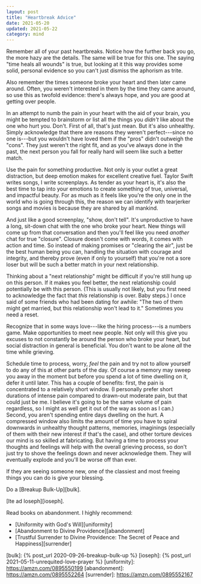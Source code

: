 ```yaml
---
layout: post
title: "Heartbreak Advice"
date: 2021-05-20
updated: 2021-05-22
category: mind
---
```


Remember all of your past heartbreaks. Notice how the further back you go, the more hazy are the details. The same will be true for this one. The saying "time heals all wounds" is true, but looking at it this way provides some solid, personal evidence so you can't just dismiss the aphorism as trite.

Also remember the times someone broke your heart and then later came around. Often, you weren't interested in them by the time they came around, so use this as twofold evidence: there's always hope, and you are good at getting over people.

In an attempt to numb the pain in your heart with the aid of your brain, you might be tempted to brainstorm or list all the things you _didn't_ like about the one who hurt you. Don't. First of all, that's just mean. But it's also unhealthy. Simply acknowledge that there are reasons they weren't perfect---since no one is---but you wouldn't have loved them if the "pros" didn't outweigh the "cons". They just weren't the right fit, and as you've always done in the past, the next person you fall for really hard will seem like such a better match.

Use the pain for something productive. Not only is your outlet a great distraction, but deep emotion makes for excellent creative fuel. Taylor Swift writes songs, I write screenplays. As tender as your heart is, it's also the best time to tap into your emotions to create something of true, universal, and impactful beauty. For as much as it feels like you're the only one in the world who is going through this, the reason we can identify with tearjerker songs and movies is because they are shared by all mankind.

And just like a good screenplay, "show, don't tell". It's unproductive to have a long, sit-down chat with the one who broke your heart. New things will come up from that conversation and then you'll feel like you need _another_ chat for true "closure". Closure doesn't come with words, it comes with action and time. So instead of making promises or "clearing the air", just be the best human being you can, handling the situation with courage and integrity, and thereby prove (even if only to yourself) that you're not a sore loser but will be such a better match in your next relationship.

Thinking about a "next relationship" might be difficult if you're still hung up on this person. If it makes you feel better, the next relationship could potentially be with this person. (This is usually not likely, but you first need to acknowledge the fact that _this_ relationship is over. Baby steps.) I once said of some friends who had been dating for awhile: "The two of them might get married, but this relationship won't lead to it." Sometimes you need a reset.

Recognize that in some ways love---like the hiring process---is a numbers game. Make opportunities to meet new people. Not only will this give you excuses to not constantly be around the person who broke your heart, but social distraction in general is beneficial. You don't want to be alone _all_ the time while grieving.

Schedule time to process, worry, _feel_ the pain and try not to allow yourself to do any of this at other parts of the day. Of course a memory may sweep you away in the moment but before you spend a lot of time dwelling on it, defer it until later. This has a couple of benefits: first, the pain is concentrated to a relatively short window. (I personally prefer short durations of intense pain compared to drawn-out moderate pain, but that could just be me. I believe it's going to be the same volume of pain regardless, so I might as well get it out of the way as soon as I can.) Second, you aren't spending entire days dwelling on the hurt. A compressed window also limits the amount of time you have to spiral downwards in unhealthy thought patterns, memories, imaginings (especially of them with their new interest if that's the case), and other torture devices our mind is so skilled at fabricating. But having a time to process your thoughts and feelings will help with the overall grieving process, so don't just try to shove the feelings down and never acknowledge them. They will eventually explode and you'll be worse off than ever.

If they are seeing someone new, one of the classiest and most freeing things you can do is give your blessing.

Do a [Breakup Bulk-Up][bulk].

[Ite ad Ioseph][ioseph].

Read books on abandonment. I highly recommend:
  - [Uniformity with God's Will][uniformity]
  - [Abandonment to Divine Providence][abandonment]
  - [Trustful Surrender to Divine Providence: The Secret of Peace and Happiness][surrender]

[bulk]: {% post_url 2020-09-26-breakup-bulk-up %}
[ioseph]: {% post_url 2021-05-11-unrequited-love-prayer %}
[uniformity]: https://amzn.com/0895550199
[abandonment]: https://amzn.com/0895552264
[surrender]: https://amzn.com/0895552167
